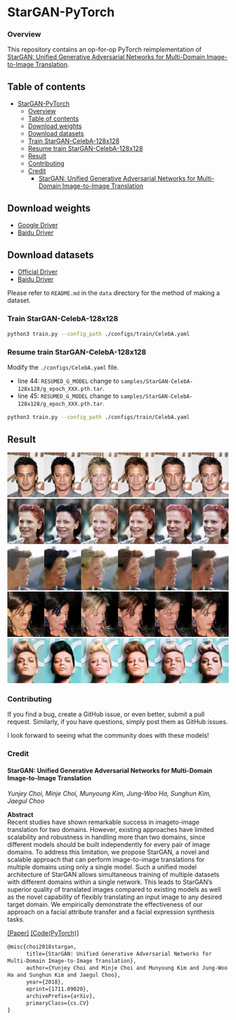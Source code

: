# StarGAN-PyTorch

### Overview

This repository contains an op-for-op PyTorch reimplementation of [StarGAN: Unified Generative Adversarial Networks for Multi-Domain Image-to-Image Translation](https://arxiv.org/abs/1711.09020v3).

## Table of contents

- [StarGAN-PyTorch](#stargan-pytorch)
    - [Overview](#overview)
    - [Table of contents](#table-of-contents)
    - [Download weights](#download-weights)
    - [Download datasets](#download-datasets)
    - [Train StarGAN-CelebA-128x128](#train-stargan-celeba-128x128)
    - [Resume train StarGAN-CelebA-128x128](#resume-train-stargan-celeba-128x128)
    - [Result](#result)
    - [Contributing](#contributing)
    - [Credit](#credit)
        - [StarGAN: Unified Generative Adversarial Networks for Multi-Domain Image-to-Image Translation](#stargan-unified-generative-adversarial-networks-for-multi-domain-image-to-image-translation)

## Download weights

- [Google Driver](https://drive.google.com/drive/folders/1L8cqGfONMx5cA7-iCJxvdeWdR8LigdyX?usp=sharing)
- [Baidu Driver](https://pan.baidu.com/s/1rXS2NQwI_pI7zPJGXKAV4g?pwd=llot)

## Download datasets

- [Official Driver](https://www.dropbox.com/s/d1kjpkqklf0uw77/celeba.zip?dl=0)
- [Baidu Driver](https://pan.baidu.com/s/1FKbeUVeXc8pvfU4363CSqA?pwd=llot)

Please refer to `README.md` in the `data` directory for the method of making a dataset.

### Train StarGAN-CelebA-128x128

```bash
python3 train.py --config_path ./configs/train/CelebA.yaml
```

### Resume train StarGAN-CelebA-128x128

Modify the `./configs/CelebA.yaml` file.

- line 44: `RESUMED_G_MODEL` change to `samples/StarGAN-CelebA-128x128/g_epoch_XXX.pth.tar`.
- line 45: `RESUMED_G_MODEL` change to `samples/StarGAN-CelebA-128x128/g_epoch_XXX.pth.tar`.

```bash
python3 train.py --config_path ./configs/train/CelebA.yaml
```

## Result

<img src="figure/results_example1.jpg"/>
<img src="figure/results_example2.jpg"/>
<img src="figure/results_example3.jpg"/>
<img src="figure/results_example4.jpg"/>
<img src="figure/results_example5.jpg"/>

### Contributing

If you find a bug, create a GitHub issue, or even better, submit a pull request. Similarly, if you have questions, simply post them as GitHub issues.

I look forward to seeing what the community does with these models!

### Credit

#### StarGAN: Unified Generative Adversarial Networks for Multi-Domain Image-to-Image Translation

_Yunjey Choi, Minje Choi, Munyoung Kim, Jung-Woo Ha, Sunghun Kim, Jaegul Choo_ <br>

**Abstract** <br>
Recent studies have shown remarkable success in imageto-image translation for two domains. However, existing
approaches have limited scalability and robustness in handling more than two domains, since different models should
be built independently for every pair of image domains. To address this limitation, we propose StarGAN, a novel and
scalable approach that can perform image-to-image translations for multiple domains using only a single model.
Such a unified model architecture of StarGAN allows simultaneous training of multiple datasets with different domains
within a single network. This leads to StarGAN’s superior quality of translated images compared to existing models as
well as the novel capability of flexibly translating an input image to any desired target domain. We empirically demonstrate the effectiveness of our
approach on a facial attribute transfer and a facial expression synthesis tasks.

[[Paper]](https://arxiv.org/pdf/1711.09020v3) [[Code(PyTorch)]](https://github.com/yunjey/stargan)

```
@misc{choi2018stargan,
      title={StarGAN: Unified Generative Adversarial Networks for Multi-Domain Image-to-Image Translation}, 
      author={Yunjey Choi and Minje Choi and Munyoung Kim and Jung-Woo Ha and Sunghun Kim and Jaegul Choo},
      year={2018},
      eprint={1711.09020},
      archivePrefix={arXiv},
      primaryClass={cs.CV}
}
```
